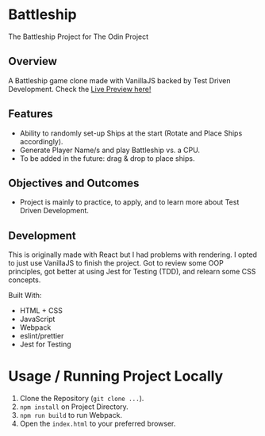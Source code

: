 # Battleship

The Battleship Project for The Odin Project

## Overview

A Battleship game clone made with VanillaJS backed by Test Driven Development.
Check the [Live Preview here!](https://bananabread08.github.io/battleship-vanilla/)

## Features

- Ability to randomly set-up Ships at the start (Rotate and Place Ships accordingly).
- Generate Player Name/s and play Battleship vs. a CPU.
- To be added in the future: drag & drop to place ships.

## Objectives and Outcomes

- Project is mainly to practice, to apply, and to learn more about Test Driven Development.

## Development

This is originally made with React but I had problems with rendering. I opted to just use VanillaJS to finish the project. Got to review some OOP principles, got better at using Jest for Testing (TDD), and relearn some CSS concepts.

Built With:

- HTML + CSS
- JavaScript
- Webpack
- eslint/prettier
- Jest for Testing

# Usage / Running Project Locally

1. Clone the Repository (`git clone ...`).
2. `npm install` on Project Directory.
3. `npm run build` to run Webpack.
4. Open the `index.html` to your preferred browser.

